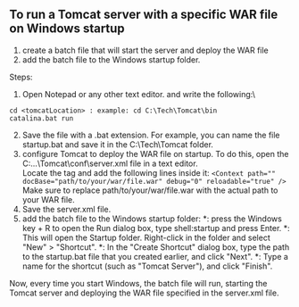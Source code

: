 ## To run a Tomcat server with a specific WAR file on Windows startup
1. create a batch file that will start the server and deploy the WAR file
2. add the batch file to the Windows startup folder. 

Steps:
1. Open Notepad or any other text editor. and write the following:\
```
cd <tomcatLocation> : example: cd C:\Tech\Tomcat\bin
catalina.bat run
```
2. Save the file with a .bat extension. For example, you can name the file startup.bat and save it in the C:\Tech\Tomcat folder.
3. configure Tomcat to deploy the WAR file on startup. To do this, open the C:\...\Tomcat\conf\server.xml file in a text editor.\
Locate the <Host> tag and add the following lines inside it:
`<Context path="" docBase="path/to/your/war/file.war" debug="0" reloadable="true" />`\
Make sure to replace path/to/your/war/file.war with the actual path to your WAR file.
4. Save the server.xml file.
5. add the batch file to the Windows startup folder:
*: press the Windows key + R to open the Run dialog box, type shell:startup and press Enter.
*: This will open the Startup folder. Right-click in the folder and select "New" > "Shortcut".
*:  In the "Create Shortcut" dialog box, type the path to the startup.bat file that you created earlier, and click "Next".
*: Type a name for the shortcut (such as "Tomcat Server"), and click "Finish".

Now, every time you start Windows, the batch file will run, starting the Tomcat server and deploying the WAR file specified in the server.xml file.
